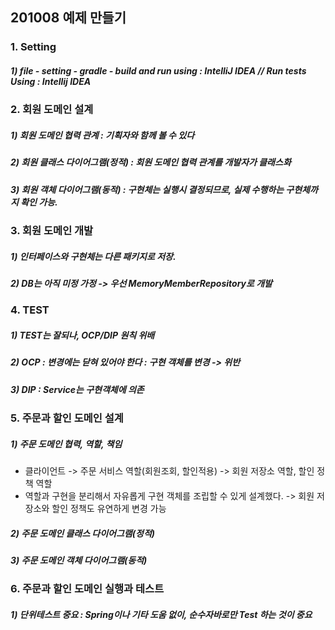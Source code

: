 ## 201008 예제 만들기
### 1. Setting
##### 1) file - setting - gradle - build and run using : IntelliJ IDEA // Run tests Using : Intellij IDEA 

### 2. 회원 도메인 설계
##### 1) 회원 도메인 협력 관계 : 기획자와 함께 볼 수 있다
##### 2) 회원 클래스 다이어그램(정적) : 회원 도메인 협력 관계를 개발자가 클래스화
##### 3) 회원 객체 다이어그램(동적) : 구현체는 실행시 결정되므로, 실제 수행하는 구현체까지 확인 가능.

### 3. 회원 도메인 개발
##### 1) 인터페이스와 구현체는 다른 패키지로 저장.
##### 2) DB는 아직 미정 가정 -> 우선 MemoryMemberRepository로 개발

### 4. TEST
##### 1) TEST는 잘되나, OCP/DIP 원칙 위배
##### 2) OCP : 변경에는 닫혀 있어야 한다 : 구현 객체를 변경 -> 위반
##### 3) DIP : Service는 구현객체에 의존

### 5. 주문과 할인 도메인 설계
##### 1) 주문 도메인 협력, 역할, 책임 
* 클라이언트 -> 주문 서비스 역할(회원조회, 할인적용) -> 회원 저장소 역할, 할인 정책 역할
* 역할과 구현을 분리해서 자유롭게 구현 객체를 조립할 수 있게 설계했다. -> 회원 저장소와 할인 정책도 유연하게 변경 가능
##### 2) 주문 도메인 클래스 다이어그램(정적)
##### 3) 주문 도메인 객체 다이어그램(동적)

### 6. 주문과 할인 도메인 실행과 테스트
##### 1) 단위테스트 중요 : Spring이나 기타 도움 없이, 순수자바로만 Test 하는 것이 중요